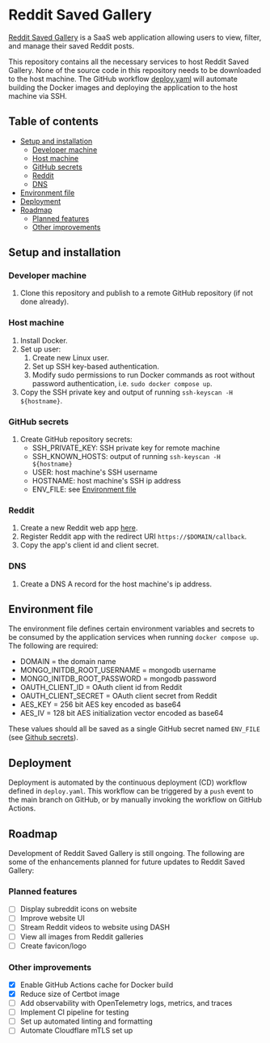 # Reddit Saved Gallery

[Reddit Saved Gallery](https://hipster.one) is a SaaS web application allowing users to view, filter, and manage their saved Reddit posts.

This repository contains all the necessary services to host Reddit Saved Gallery. None of the source code in this repository needs to be downloaded to the host machine. The GitHub workflow [deploy.yaml](./.github/workflows/deploy.yaml) will automate building the Docker images and deploying the application to the host machine via SSH.

## Table of contents

- [Setup and installation](#setup-and-installation)
    - [Developer machine](#developer-machine)
    - [Host machine](#host-machine)
    - [GitHub secrets](#github-secrets)
    - [Reddit](#reddit)
    - [DNS](#dns)
- [Environment file](#environment-file)
- [Deployment](#deployment)
- [Roadmap](#roadmap)
    - [Planned features](#planned-features)
    - [Other improvements](#other-improvements)

## Setup and installation

### Developer machine
1. Clone this repository and publish to a remote GitHub repository (if not done already).

### Host machine
1. Install Docker.
2. Set up user:
    1. Create new Linux user.
    2. Set up SSH key-based authentication.
    3. Modify sudo permissions to run Docker commands as root without password authentication, i.e. `sudo docker compose up`.
3. Copy the SSH private key and output of running `ssh-keyscan -H ${hostname}`.

### GitHub secrets
1. Create GitHub repository secrets:
    - SSH_PRIVATE_KEY: SSH private key for remote machine
    - SSH_KNOWN_HOSTS: output of running `ssh-keyscan -H ${hostname}`
    - USER: host machine's SSH username
    - HOSTNAME: host machine's SSH ip address
    - ENV_FILE: see [Environment file](#environment-file)

### Reddit
1. Create a new Reddit web app [here](https://www.reddit.com/prefs/apps).
2. Register Reddit app with the redirect URI `https://$DOMAIN/callback`.
3. Copy the app's client id and client secret.

### DNS
1. Create a DNS A record for the host machine's ip address.

## Environment file

The environment file defines certain environment variables and secrets to be consumed by the application services when running `docker compose up`. The following are required:
- DOMAIN = the domain name
- MONGO_INITDB_ROOT_USERNAME = mongodb username
- MONGO_INITDB_ROOT_PASSWORD = mongodb password
- OAUTH_CLIENT_ID = OAuth client id from Reddit
- OAUTH_CLIENT_SECRET = OAuth client secret from Reddit
- AES_KEY = 256 bit AES key encoded as base64
- AES_IV = 128 bit AES initialization vector encoded as base64

These values should all be saved as a single GitHub secret named `ENV_FILE` (see [Github secrets](#github-secrets)).

## Deployment

Deployment is automated by the continuous deployment (CD) workflow defined in `deploy.yaml`. This workflow can be triggered by a `push` event to the main branch on GitHub, or by manually invoking the workflow on GitHub Actions.

## Roadmap

Development of Reddit Saved Gallery is still ongoing. The following are some of the enhancements planned for future updates to Reddit Saved Gallery:

### Planned features

- [ ] Display subreddit icons on website
- [ ] Improve website UI
- [ ] Stream Reddit videos to website using DASH
- [ ] View all images from Reddit galleries
- [ ] Create favicon/logo

### Other improvements

- [x] Enable GitHub Actions cache for Docker build
- [x] Reduce size of Certbot image
- [ ] Add observability with OpenTelemetry logs, metrics, and traces
- [ ] Implement CI pipeline for testing
- [ ] Set up automated linting and formatting
- [ ] Automate Cloudflare mTLS set up
